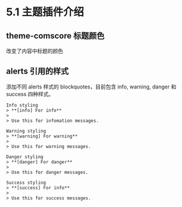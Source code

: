 # 5.1 主题插件介绍

## theme-comscore 标题颜色

改变了内容中标题的颜色

## alerts 引用的样式

添加不同 alerts 样式的 blockquotes，目前包含 info, warning, danger 和 success 四种样式。

```text
Info styling
> **[info] For info**
>
> Use this for infomation messages.

Warning styling
> **[warning] For warning**
>
> Use this for warning messages.

Danger styling
> **[danger] For danger**
>
> Use this for danger messages.

Success styling
> **[success] For info**
>
> Use this for success messages.
```

